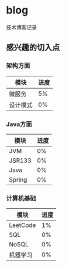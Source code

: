 # blog
技术博客记录
## 感兴趣的切入点
### 架构方面
| 模块 | 进度 |
| ---- | ---- |
| 微服务 | 5% |
| 设计模式 | 0% |

### Java方面
| 模块 | 进度 |
| ---- | ---- |
| JVM | 0% |
| JSR133 | 0% |
| Java | 0% |
| Spring | 0% |

### 计算机基础
| 模块 | 进度 |
| ---- | ---- |
| LeetCode | 1% |
| SQL | 0% |
| NoSQL | 0% |
| 机器学习 | 0% |
